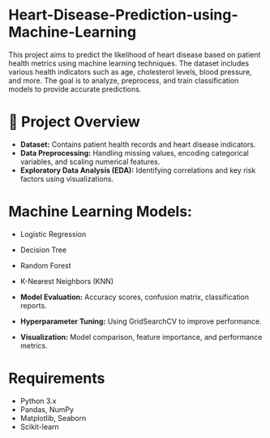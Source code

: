 # Heart-Disease-Prediction-using-Machine-Learning
This project aims to predict the likelihood of heart disease based on patient health metrics using machine learning techniques. The dataset includes various health indicators such as age, cholesterol levels, blood pressure, and more. The goal is to analyze, preprocess, and train classification models to provide accurate predictions.

# 📌 Project Overview
* **Dataset:** Contains patient health records and heart disease indicators.<br>
* **Data Preprocessing:** Handling missing values, encoding categorical variables, and scaling numerical features.<br>
* **Exploratory Data Analysis (EDA):** Identifying correlations and key risk factors using visualizations.<br>
# Machine Learning Models:
* Logistic Regression<br>
* Decision Tree<br>
* Random Forest<br>
* K-Nearest Neighbors (KNN)<br>

* **Model Evaluation:** Accuracy scores, confusion matrix, classification reports.<br>
* **Hyperparameter Tuning:** Using GridSearchCV to improve performance.<br>
* **Visualization:** Model comparison, feature importance, and performance metrics.<br>

# Requirements
* Python 3.x<br>
* Pandas, NumPy<br>
* Matplotlib, Seaborn<br>
* Scikit-learn<br>
